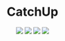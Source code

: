 <h1 align="center"> CatchUp </h1>

<p align="center">
  <img src="https://img.shields.io/badge/Developer-Vishnu_Divakar-orange" />
  <img src="https://img.shields.io/badge/OpenSource-Always-green" />
  <img src="https://img.shields.io/badge/DevState-Phase_1-blue" />
  <img src="https://img.shields.io/badge/WebRTC-yellow" />
</p>
